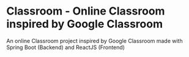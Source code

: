 # Classroom - Online Classroom inspired by Google Classroom
An online Classroom project inspired by Google Classroom made with Spring Boot (Backend) and ReactJS (Frontend)
